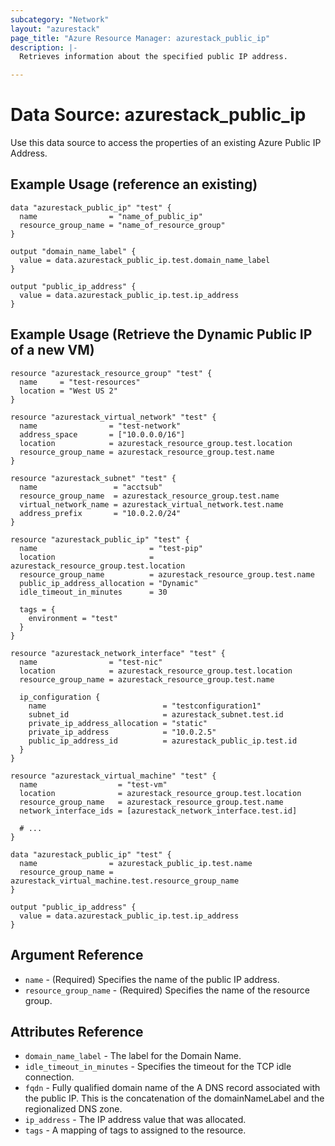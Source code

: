 ```yaml
---
subcategory: "Network"
layout: "azurestack"
page_title: "Azure Resource Manager: azurestack_public_ip"
description: |-
  Retrieves information about the specified public IP address.

---
```


# Data Source: azurestack_public_ip

Use this data source to access the properties of an existing Azure Public IP Address.

## Example Usage (reference an existing)

```hcl
data "azurestack_public_ip" "test" {
  name                = "name_of_public_ip"
  resource_group_name = "name_of_resource_group"
}

output "domain_name_label" {
  value = data.azurestack_public_ip.test.domain_name_label
}

output "public_ip_address" {
  value = data.azurestack_public_ip.test.ip_address
}
```

## Example Usage (Retrieve the Dynamic Public IP of a new VM)

```hcl
resource "azurestack_resource_group" "test" {
  name     = "test-resources"
  location = "West US 2"
}

resource "azurestack_virtual_network" "test" {
  name                = "test-network"
  address_space       = ["10.0.0.0/16"]
  location            = azurestack_resource_group.test.location
  resource_group_name = azurestack_resource_group.test.name
}

resource "azurestack_subnet" "test" {
  name                 = "acctsub"
  resource_group_name  = azurestack_resource_group.test.name
  virtual_network_name = azurestack_virtual_network.test.name
  address_prefix       = "10.0.2.0/24"
}

resource "azurestack_public_ip" "test" {
  name                         = "test-pip"
  location                     = azurestack_resource_group.test.location
  resource_group_name          = azurestack_resource_group.test.name
  public_ip_address_allocation = "Dynamic"
  idle_timeout_in_minutes      = 30

  tags = {
    environment = "test"
  }
}

resource "azurestack_network_interface" "test" {
  name                = "test-nic"
  location            = azurestack_resource_group.test.location
  resource_group_name = azurestack_resource_group.test.name

  ip_configuration {
    name                          = "testconfiguration1"
    subnet_id                     = azurestack_subnet.test.id
    private_ip_address_allocation = "static"
    private_ip_address            = "10.0.2.5"
    public_ip_address_id          = azurestack_public_ip.test.id
  }
}

resource "azurestack_virtual_machine" "test" {
  name                  = "test-vm"
  location              = azurestack_resource_group.test.location
  resource_group_name   = azurestack_resource_group.test.name
  network_interface_ids = [azurestack_network_interface.test.id]

  # ...
}

data "azurestack_public_ip" "test" {
  name                = azurestack_public_ip.test.name
  resource_group_name = azurestack_virtual_machine.test.resource_group_name
}

output "public_ip_address" {
  value = data.azurestack_public_ip.test.ip_address
}
```

## Argument Reference

* `name` - (Required) Specifies the name of the public IP address.
* `resource_group_name` - (Required) Specifies the name of the resource group.


## Attributes Reference

* `domain_name_label` - The label for the Domain Name.
* `idle_timeout_in_minutes` - Specifies the timeout for the TCP idle connection.
* `fqdn` - Fully qualified domain name of the A DNS record associated with the public IP. This is the concatenation of the domainNameLabel and the regionalized DNS zone.
* `ip_address` - The IP address value that was allocated.
* `tags` - A mapping of tags to assigned to the resource.
